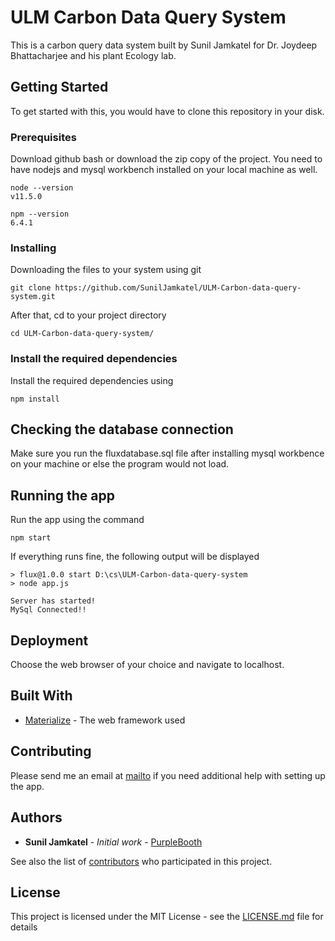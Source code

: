 # ULM Carbon Data Query System

This is a carbon query data system built by Sunil Jamkatel for Dr. Joydeep Bhattacharjee and his plant Ecology lab. 

## Getting Started

To get started with this, you would have to clone this repository in your disk. 

### Prerequisites

Download github bash or download the zip copy of the project. You need to have nodejs and mysql workbench installed on your local machine as well.

```
node --version
v11.5.0

npm --version
6.4.1
```

### Installing

Downloading the files to your system using git

```
git clone https://github.com/SunilJamkatel/ULM-Carbon-data-query-system.git
```

After that, cd to your project directory

```
cd ULM-Carbon-data-query-system/
```

### Install the required dependencies

Install the required dependencies using
```
npm install
```


## Checking the database connection

Make sure you run the fluxdatabase.sql file after installing mysql workbence on your machine or else the program would not load.


## Running the app

Run the app using the command
```
npm start
```

If everything runs fine, the following output will be displayed

```
> flux@1.0.0 start D:\cs\ULM-Carbon-data-query-system
> node app.js

Server has started!
MySql Connected!!
```

## Deployment

Choose the web browser of your choice and navigate to localhost.


## Built With

* [Materialize](https://github.com/Dogfalo/materialize) - The web framework used

## Contributing

Please send me an email at [mailto](mailto:hello@suniljamkatel.me) if you need additional help with setting up the app.


## Authors

* **Sunil Jamkatel** - *Initial work* - [PurpleBooth](https://github.com/PurpleBooth)

See also the list of [contributors](https://github.com/your/project/contributors) who participated in this project.

## License

This project is licensed under the MIT License - see the [LICENSE.md](LICENSE.md) file for details
